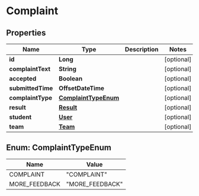 

# Complaint


## Properties

| Name | Type | Description | Notes |
|------------ | ------------- | ------------- | -------------|
|**id** | **Long** |  |  [optional] |
|**complaintText** | **String** |  |  [optional] |
|**accepted** | **Boolean** |  |  [optional] |
|**submittedTime** | **OffsetDateTime** |  |  [optional] |
|**complaintType** | [**ComplaintTypeEnum**](#ComplaintTypeEnum) |  |  [optional] |
|**result** | [**Result**](Result.md) |  |  [optional] |
|**student** | [**User**](User.md) |  |  [optional] |
|**team** | [**Team**](Team.md) |  |  [optional] |



## Enum: ComplaintTypeEnum

| Name | Value |
|---- | -----|
| COMPLAINT | &quot;COMPLAINT&quot; |
| MORE_FEEDBACK | &quot;MORE_FEEDBACK&quot; |



